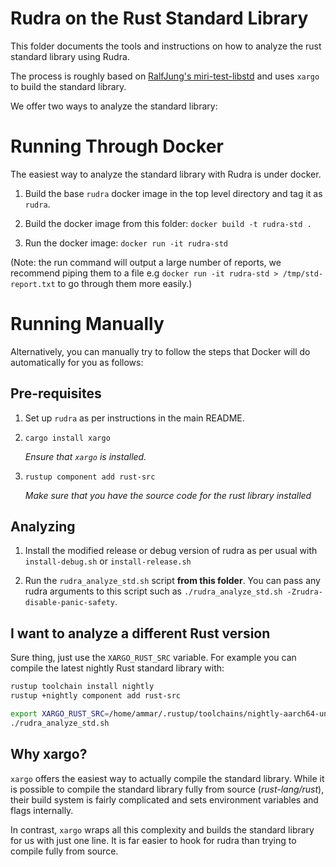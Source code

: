 # Rudra on the Rust Standard Library

This folder documents the tools and instructions on how to analyze the rust
standard library using Rudra.

The process is roughly based on [RalfJung's miri-test-libstd](https://github.com/RalfJung/miri-test-libstd)
and uses `xargo` to build the standard library.

We offer two ways to analyze the standard library:

# Running Through Docker

The easiest way to analyze the standard library with Rudra is under docker.

1. Build the base `rudra` docker image in the top level directory and tag it
   as `rudra`.

2. Build the docker image from this folder: `docker build -t rudra-std .`

3. Run the docker image: `docker run -it rudra-std`

(Note: the run command will output a large number of reports, we recommend
 piping them to a file e.g `docker run -it rudra-std > /tmp/std-report.txt` to
 go through them more easily.)

# Running Manually

Alternatively, you can manually try to follow the steps that Docker will do
automatically for you as follows:

## Pre-requisites

1. Set up `rudra` as per instructions in the main README.

2. `cargo install xargo`

   *Ensure that `xargo` is installed.*

3. `rustup component add rust-src`

   *Make sure that you have the source code for the rust library installed*

## Analyzing

1. Install the modified release or debug version of rudra as per usual with
   `install-debug.sh` or `install-release.sh`

2. Run the `rudra_analyze_std.sh` script **from this folder**. You can pass any
   rudra arguments to this script such as
   `./rudra_analyze_std.sh -Zrudra-disable-panic-safety`.

## I want to analyze a different Rust version

Sure thing, just use the `XARGO_RUST_SRC` variable. For example you can compile
the latest nightly Rust standard library with:

```bash
rustup toolchain install nightly
rustup +nightly component add rust-src

export XARGO_RUST_SRC=/home/ammar/.rustup/toolchains/nightly-aarch64-unknown-linux-gnu/lib/rustlib/src/rust/library
./rudra_analyze_std.sh
```

## Why xargo?

`xargo` offers the easiest way to actually compile the standard library. While
it is possible to compile the standard library fully from source
(*rust-lang/rust*), their build system is fairly complicated and sets
environment variables and flags internally.

In contrast, `xargo` wraps all this complexity and builds the standard library
for us with just one line. It is far easier to hook for rudra than trying to
compile fully from source.
